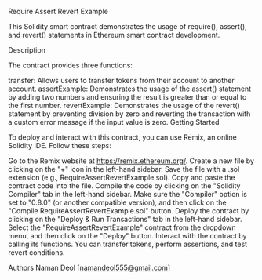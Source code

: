 Require Assert Revert Example 

This Solidity smart contract demonstrates the usage of require(), assert(), and revert() statements in Ethereum smart contract development.

Description

The contract provides three functions:

transfer: Allows users to transfer tokens from their account to another account.
assertExample: Demonstrates the usage of the assert() statement by adding two numbers and ensuring the result is greater than or equal to the first number.
revertExample: Demonstrates the usage of the revert() statement by preventing division by zero and reverting the transaction with a custom error message if the input value is zero.
Getting Started

To deploy and interact with this contract, you can use Remix, an online Solidity IDE. Follow these steps:


Go to the Remix website at https://remix.ethereum.org/.
Create a new file by clicking on the "+" icon in the left-hand sidebar. Save the file with a .sol extension (e.g., RequireAssertRevertExample.sol).
Copy and paste the contract code into the file.
Compile the code by clicking on the "Solidity Compiler" tab in the left-hand sidebar. Make sure the "Compiler" option is set to "0.8.0" (or another compatible version), and then click on the "Compile RequireAssertRevertExample.sol" button.
Deploy the contract by clicking on the "Deploy & Run Transactions" tab in the left-hand sidebar. Select the "RequireAssertRevertExample" contract from the dropdown menu, and then click on the "Deploy" button.
Interact with the contract by calling its functions. You can transfer tokens, perform assertions, and test revert conditions.

Authors
Naman Deol [namandeol555@gmail.com]
